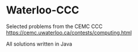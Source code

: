 # Waterloo-CCC

Selected problems from the CEMC CCC
https://cemc.uwaterloo.ca/contests/computing.html

All solutions written in Java
